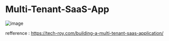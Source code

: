# Multi-Tenant-SaaS-App
![image](https://github.com/Chamaxonline/Multi-Tenant-SaaS-App/assets/14096914/973f7139-b011-4660-9d02-6ebd6133931d)

refference : https://tech-roy.com/building-a-multi-tenant-saas-application/
